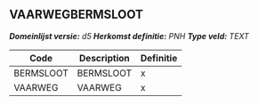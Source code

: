 ﻿## VAARWEGBERMSLOOT

*__Domeinlijst versie:__ d5*
*__Herkomst definitie:__ PNH*
*__Type veld:__ TEXT*

|__Code__ |__Description__ |__Definitie__	|
|	---	|	---	|   ---	| 
| BERMSLOOT | BERMSLOOT | x |
| VAARWEG | VAARWEG | x |
